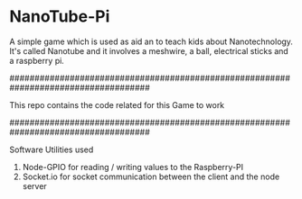 NanoTube-Pi
===========

A simple game which is used as aid an to teach kids about Nanotechnology. It's called Nanotube and it involves a meshwire, a ball, electrical sticks and a raspberry pi.


####################################################################################

This repo contains the code related for this Game to work

####################################################################################


Software Utilities used

1) Node-GPIO for reading / writing values to the Raspberry-PI
2) Socket.io for socket communication between the client and the node server
